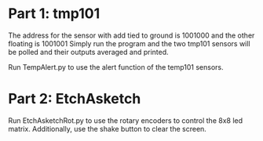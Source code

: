 Part 1: tmp101
===============================================
The address for the sensor with add tied to ground is 1001000 and the other floating is 1001001
Simply run the program and the two tmp101 sensors will be polled and their outputs averaged and printed.

Run TempAlert.py to use the alert function of the temp101 sensors.

Part 2: EtchAsketch
===============================================
Run EtchAsketchRot.py to use the rotary encoders to control the 8x8 led matrix. Additionally, use the shake button to clear the screen.
